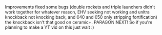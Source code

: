 Improvements fixed some bugs (double rockets and triple launchers didn't work together for whatever reason, EHV seeking not working and unltra knockback not knocking back, and 040 and 050 only stripping fortification) the knockback isn't that good on ceramic+. PARAGON NEXT! So if you're planning to make a YT vid on this just wait :)